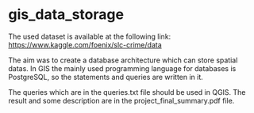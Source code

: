 # gis_data_storage
The used dataset is available at the following link: https://www.kaggle.com/foenix/slc-crime/data

The aim was to create a database architecture which can store spatial datas. In GIS the mainly used programming language for databases is PostgreSQL, so the statements and queries are written in it.

The queries which are in the queries.txt file should be used in QGIS. The result and some description are in the project_final_summary.pdf file.
